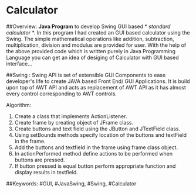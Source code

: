 # Calculator
##Overview:
**Java Program** to develop Swing GUI based * *standard calculator* *.
In this program I had created an GUI based calculator using the Swing.
The simple mathematical operations like addition, subtraction, multiplication, division and modulus are provided for user. 
With the help of the above provided code which is written purely in Java Programming Language you can get an idea of desiging of Calculator with GUI based interface...

##Swing :
Swing API is set of extensible GUI Components to ease developer's life to create JAVA based Front End/ GUI Applications. It is build upon top of AWT API and acts as replacement of AWT API as it has almost every control corresponding to AWT controls.

Algorithm:
1. Create a class that implements ActionListener.
2. Create frame by creating object of JFrame class.
3. Create buttons and text field using the JButton and JTextField class.
4. Using setBounds methods specify location of the buttons and textField in the frame.
5. Add the buttons and textfield in the frame using frame class object.
6. In actionPerformed method define actions to be performed when buttons are pressed.
7. If button pressed is equal button perform appropriate function and display results in textfield.

##Keywords: #GUI, #JavaSwing, #Swing, #Calculator
